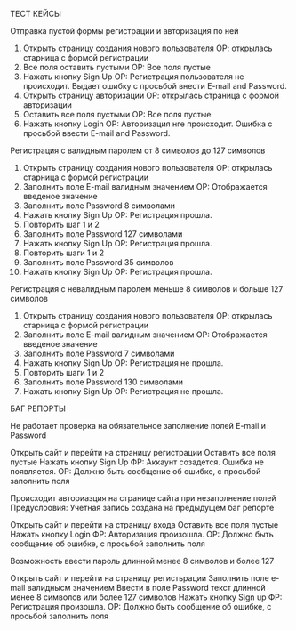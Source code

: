 ТЕСТ КЕЙСЫ

Отправка пустой формы регистрации и авторизация по ней
1. Открыть страницу создания нового пользователя ОР: открылась старница с формой регистрации
2. Все поля оставить пустыми ОР: Все поля пустые
4. Нажать кнопку Sign Up ОР: Регистрация пользователя не происходит. Выдает ошибку с просьбой внести E-mail and Password.
5. Открыть страницу авторизации ОР: открылась страница с формой авторизации
6. Оставить все поля пустыми ОР: Все поля пустые
7. Нажать кнопку Login ОР: Авторизация нге происходит. Ошибка с просьбой ввести E-mail and Password.


Регистрация с валидным паролем от 8 символов до 127 символов
1. Открыть страницу создания нового пользователя ОР: открылась старница с формой регистрации
2. Заполнить поле E-mail валидным значением  ОР: Отображается введеное значение
3. Заполнить поле Password 8 символами 
4. Нажать кнопку Sign Up ОР: Регистрация прошла.
5. Повторить шаг 1 и 2
6. Заполнить поле Password 127 символами 
7. Нажать кнопку Sign Up ОР: Регистрация прошла.
8. Повторить шаги 1 и 2
9. Заполнить поле Password 35 символов
10. Нажать кнопку Sign Up ОР: Регистрация прошла.


Регистрация с невалидным паролем меньше 8 символов и больше 127 символов
1. Открыть страницу создания нового пользователя ОР: открылась старница с формой регистрации
2. Заполнить поле E-mail валидным значением ОР: Отображается введеное значение
3. Заполнить поле Password 7 символами 
4. Нажать кнопку Sign Up ОР: Регистрация не прошла.
5. Повторить шаги 1 и 2
6. Заполнить поле Password 130 символами 
7. Нажать кнопку Sign Up ОР: Регистрация не прошла.


БАГ РЕПОРТЫ

Не работает проверка на обязательное заполнение полей E-mail и Password

Открыть сайт и перейти на страницу регистрации
Оставить все поля пустые
Нажать кнопку Sign Up
ФР: Аккаунт созадется. Ошибка не появляется. ОР: Должно быть сообщение об ошибке, с просьбой заполнить поля

Происходит авториазция на странице сайта при незаполнение полей Предуслоовия: Учетная запись создана на предыдущем баг репорте

Открыть сайт и перейти на страницу входа
Оставить все поля пустые
Нажать кнопку Login
ФР: Авторизация произошла. ОР: Должно быть сообщение об ошибке, с просьбой заполнить поля

Возможность ввести пароль длинной менее 8 символов и более 127

Открыть сайт и перейти на страницу регистьрации
Заполнить поле e-mail валиднысм значением
Ввести в поле Password текст длинной менее 8 символов или более 127 символов
Нажать кнопку Sign up
ФР: Регистрация произошла. ОР: Должно быть сообщение об ошибке, с просьбой заполнить поля
